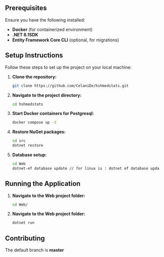 ## Prerequisites

Ensure you have the following installed:

- **Docker** (for containerized environment)
- **.NET 8.1SDK**  
- **Entity Framework Core CLI** (optional, for migrations)  

## Setup Instructions

Follow these steps to set up the project on your local machine:

1. **Clone the repository:**
   ```bash
   git clone https://github.com/CelaniDe/hshmedstats.git
   ```

2. **Navigate to the project directory:**
   ```bash
   cd hshmedstats
   ```

3. **Start Docker containers for Postgresql:**
   ```bash
   docker compose up -d
   ```

4. **Restore NuGet packages:**
    ```bash
    cd src
    dotnet restore
    ```

5. **Database setup:**
    ```bash
    cd Web
    dotnet-ef database update // for linux is : dotnet ef database update
    ```

## Running the Application

1. **Navigate to the Web project folder:**
   ```bash
   cd Web/
   ```
2. **Navigate to the Web project folder:**
   ```bash
   dotnet run
   ```

## Contributing

The default branch is **master**

